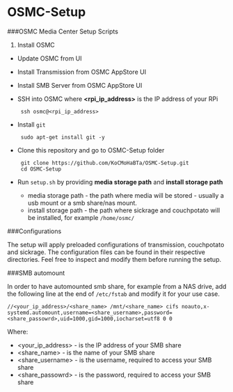# OSMC-Setup

###OSMC Media Center Setup Scripts


1. Install OSMC
-  Update OSMC from UI
-  Install Transmission from OSMC AppStore UI
-  Install SMB Server from OSMC AppStore UI
-  SSH into OSMC where **<rpi_ip_address>** is the IP address of your RPi 

		ssh osmc@<rpi_ip_address>
			
-  Install `git`

		sudo apt-get install git -y
	 
-  Clone this repository and go to OSMC-Setup folder

		git clone https://github.com/KoCMoHaBTa/OSMC-Setup.git
		cd OSMC-Setup
		
-  Run `setup.sh` by providing **media storage path** and **install storage path**
	- media storage path - the path where media will be stored - usually a usb mount or a smb share/nas mount.
	- install storage path - the path where sickrage and couchpotato will be installed, for example `/home/osmc/`
	
	
###Configurations

The setup will apply preloaded configurations of transmission, couchpotato and sickrage. The configuration files can be found in their respective directories.
Feel free to inspect and modify them before running the setup.

###SMB automount

In order to have automounted smb share, for example from a NAS drive, add the following line at the end of `/etc/fstab` and modify it for your use case.

	//<your_ip_address>/<share_name> /mnt/<share_name> cifs noauto,x-systemd.automount,username=<share_username>,password=<share_passowrd>,uid=1000,gid=1000,iocharset=utf8 0 0
	
Where:

- \<your_ip_address\> - is the IP address of your SMB share
- \<share_name\> - is the name of your SMB share
- \<share_username\> - is the username, required to access your SMB share
- \<share_passowrd\> - is the password, required to access your SMB share



